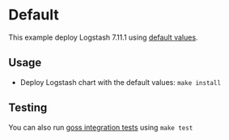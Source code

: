 # Default

This example deploy Logstash 7.11.1 using [default values][].


## Usage

* Deploy Logstash chart with the default values: `make install`


## Testing

You can also run [goss integration tests][] using `make test`


[goss integration tests]: https://github.com/elastic/helm-charts/tree/7.11/logstash/examples/default/test/goss.yaml
[default values]: https://github.com/elastic/helm-charts/tree/7.11/logstash/values.yaml
